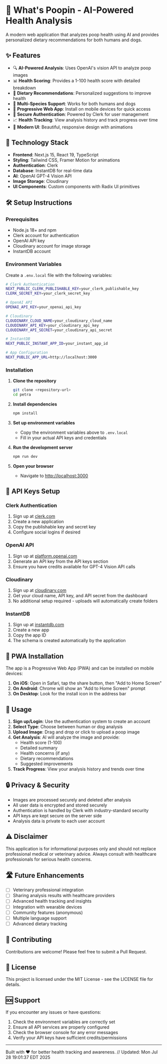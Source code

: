 # 💩 What's Poopin - AI-Powered Health Analysis

A modern web application that analyzes poop health using AI and provides personalized dietary recommendations for both humans and dogs.

## ✨ Features

- 🔍 **AI-Powered Analysis**: Uses OpenAI's vision API to analyze poop images
- 📊 **Health Scoring**: Provides a 1-100 health score with detailed breakdown
- 🥗 **Dietary Recommendations**: Personalized suggestions to improve health
- 👤 **Multi-Species Support**: Works for both humans and dogs
- 📱 **Progressive Web App**: Install on mobile devices for quick access
- 🔐 **Secure Authentication**: Powered by Clerk for user management
- 📈 **Health Tracking**: View analysis history and track progress over time
- 🎨 **Modern UI**: Beautiful, responsive design with animations

## 🚀 Technology Stack

- **Frontend**: Next.js 15, React 19, TypeScript
- **Styling**: Tailwind CSS, Framer Motion for animations
- **Authentication**: Clerk
- **Database**: InstantDB for real-time data
- **AI**: OpenAI GPT-4 Vision API
- **Image Storage**: Cloudinary
- **UI Components**: Custom components with Radix UI primitives

## 🛠️ Setup Instructions

### Prerequisites

- Node.js 18+ and npm
- Clerk account for authentication
- OpenAI API key
- Cloudinary account for image storage
- InstantDB account

### Environment Variables

Create a `.env.local` file with the following variables:

```bash
# Clerk Authentication
NEXT_PUBLIC_CLERK_PUBLISHABLE_KEY=your_clerk_publishable_key
CLERK_SECRET_KEY=your_clerk_secret_key

# OpenAI API
OPENAI_API_KEY=your_openai_api_key

# Cloudinary
CLOUDINARY_CLOUD_NAME=your_cloudinary_cloud_name
CLOUDINARY_API_KEY=your_cloudinary_api_key
CLOUDINARY_API_SECRET=your_cloudinary_api_secret

# InstantDB
NEXT_PUBLIC_INSTANT_APP_ID=your_instant_app_id

# App Configuration
NEXT_PUBLIC_APP_URL=http://localhost:3000
```

### Installation

1. **Clone the repository**
   ```bash
   git clone <repository-url>
   cd petra
   ```

2. **Install dependencies**
   ```bash
   npm install
   ```

3. **Set up environment variables**
   - Copy the environment variables above to `.env.local`
   - Fill in your actual API keys and credentials

4. **Run the development server**
   ```bash
   npm run dev
   ```

5. **Open your browser**
   - Navigate to [http://localhost:3000](http://localhost:3000)

## 🔑 API Keys Setup

### Clerk Authentication
1. Sign up at [clerk.com](https://clerk.com)
2. Create a new application
3. Copy the publishable key and secret key
4. Configure social logins if desired

### OpenAI API
1. Sign up at [platform.openai.com](https://platform.openai.com)
2. Generate an API key from the API keys section
3. Ensure you have credits available for GPT-4 Vision API calls

### Cloudinary
1. Sign up at [cloudinary.com](https://cloudinary.com)
2. Get your cloud name, API key, and API secret from the dashboard
3. No additional setup required - uploads will automatically create folders

### InstantDB
1. Sign up at [instantdb.com](https://instantdb.com)
2. Create a new app
3. Copy the app ID
4. The schema is created automatically by the application

## 📱 PWA Installation

The app is a Progressive Web App (PWA) and can be installed on mobile devices:

1. **On iOS**: Open in Safari, tap the share button, then "Add to Home Screen"
2. **On Android**: Chrome will show an "Add to Home Screen" prompt
3. **On Desktop**: Look for the install icon in the address bar

## 🎯 Usage

1. **Sign up/Login**: Use the authentication system to create an account
2. **Select Type**: Choose between human or dog analysis
3. **Upload Image**: Drag and drop or click to upload a poop image
4. **Get Analysis**: AI will analyze the image and provide:
   - Health score (1-100)
   - Detailed summary
   - Health concerns (if any)
   - Dietary recommendations
   - Suggested improvements
5. **Track Progress**: View your analysis history and trends over time

## 🔒 Privacy & Security

- Images are processed securely and deleted after analysis
- All user data is encrypted and stored securely
- Authentication is handled by Clerk with industry-standard security
- API keys are kept secure on the server side
- Analysis data is private to each user account

## ⚠️ Disclaimer

This application is for informational purposes only and should not replace professional medical or veterinary advice. Always consult with healthcare professionals for serious health concerns.

## 🛣️ Future Enhancements

- [ ] Veterinary professional integration
- [ ] Sharing analysis results with healthcare providers
- [ ] Advanced health tracking and insights
- [ ] Integration with wearable devices
- [ ] Community features (anonymous)
- [ ] Multiple language support
- [ ] Advanced dietary tracking

## 🤝 Contributing

Contributions are welcome! Please feel free to submit a Pull Request.

## 📄 License

This project is licensed under the MIT License - see the LICENSE file for details.

## 🆘 Support

If you encounter any issues or have questions:

1. Check the environment variables are correctly set
2. Ensure all API services are properly configured
3. Check the browser console for any error messages
4. Verify your API keys have sufficient credits/permissions

---

Built with ❤️ for better health tracking and awareness.
// Updated: Mon Jul 28 19:01:37 EDT 2025
